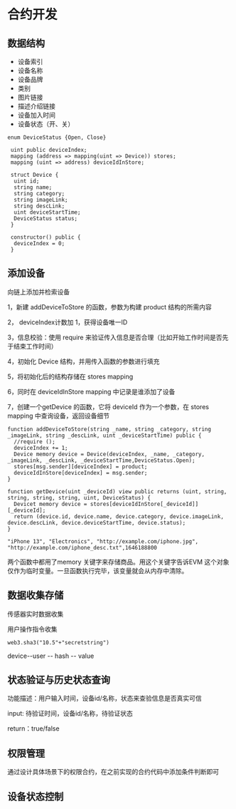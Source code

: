 # 合约开发

## 数据结构

* 设备索引
* 设备名称
* 设备品牌
* 类别
* 图片链接
* 描述介绍链接
* 设备加入时间
* 设备状态（开、关）

```solidity
enum DeviceStatus {Open, Close}

 uint public deviceIndex;
 mapping (address => mapping(uint => Device)) stores;
 mapping (uint => address) deviceIdInStore;

 struct Device {
  uint id;
  string name;
  string category;
  string imageLink;
  string descLink;
  uint deviceStartTime;
  DeviceStatus status;
 }

 constructor() public {
  deviceIndex = 0;
 }
```



## 添加设备

向链上添加并检索设备

1，新建 addDeviceToStore 的函数，参数为构建 product 结构的所需内容

2， deviceIndex计数加 1，获得设备唯一ID

3，信息校验：使用 require 来验证传入信息是否合理（比如开始工作时间是否先于结束工作时间）

4，初始化 Device 结构，并用传入函数的参数进行填充

5，将初始化后的结构存储在 stores mapping

6，同时在 deviceIdInStore mapping 中记录是谁添加了设备

7，创建一个getDevice 的函数，它将 deviceId 作为一个参数，在 stores mapping 中查询设备，返回设备细节



```solidity
function addDeviceToStore(string _name, string _category, string _imageLink, string _descLink, uint _deviceStartTime) public {
  //require ();
  deviceIndex += 1;
  Device memory device = Device(deviceIndex, _name, _category, _imageLink, _descLink, _deviceStartTime,DeviceStatus.Open);
  stores[msg.sender][deviceIndex] = product;
  deviceIdInStore[deviceIndex] = msg.sender;
}

function getDevice(uint _deviceId) view public returns (uint, string, string, string, string, uint, DeviceStatus) {
  Devicet memory device = stores[deviceIdInStore[_deviceId]][_deviceId];
  return (device.id, device.name, device.category, device.imageLink, device.descLink, device.deviceStartTime, device.status);
}
```



```
"iPhone 13", "Electronics", "http://example.com/iphone.jpg", "http://example.com/iphone_desc.txt",1646188800
```

两个函数中都用了memory 关键字来存储商品。用这个关键字告诉EVM 这个对象仅作为临时变量。一旦函数执行完毕，该变量就会从内存中清除。



## 数据收集存储

传感器实时数据收集

用户操作指令收集

```
web3.sha3("10.5"+"secretstring")
```



device--user -- hash -- value

## 状态验证与历史状态查询

功能描述：用户输入时间，设备id/名称，状态来查验信息是否真实可信

input: 待验证时间，设备id/名称，待验证状态

return：true/false

## 权限管理

通过设计具体场景下的权限合约，在之前实现的合约代码中添加条件判断即可

## 设备状态控制

